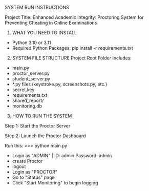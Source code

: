 SYSTEM RUN INSTRUCTIONS

Project Title: Enhanced Academic Integrity: Proctoring System for Preventing Cheating in Online Examinations


1. WHAT YOU NEED TO INSTALL

- Python 3.10 or 3.11
- Required Python Packages: pip install -r requirements.txt

2. SYSTEM FILE STRUCTURE
Project Root Folder Includes:

- main.py
- proctor_server.py
- student_server.py
- *.py files (keystroke.py, screenshots.py, etc.)
- secret.key
- requirements.txt
- shared_report/
- monitoring.db


3. HOW TO RUN THE SYSTEM

Step 1: Start the Proctor Server

Step 2: Launch the Proctor Dashboard

Run this: >>> python main.py
- Login as "ADMIN" | ID: admin Password: admin
- create Proctor
- logout
- Login as "PROCTOR" 
- Go to "Status" page
- Click "Start Monitoring" to begin logging
